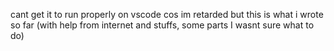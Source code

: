 cant get it to run properly on vscode cos im retarded but this is what i wrote so far (with help from internet and stuffs, some parts I wasnt sure what to do)
